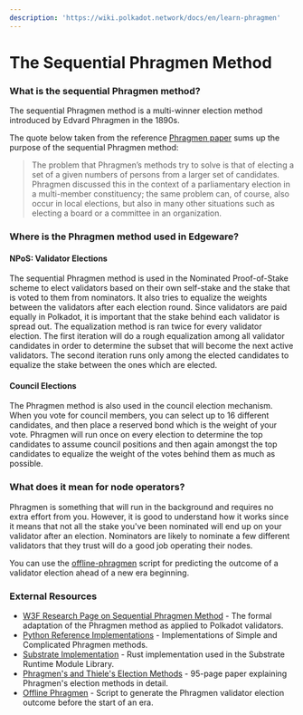 ```yaml
---
description: 'https://wiki.polkadot.network/docs/en/learn-phragmen'
---
```


# The Sequential Phragmen Method

### What is the sequential Phragmen method?

The sequential Phragmen method is a multi-winner election method introduced by Edvard Phragmen in the 1890s.

The quote below taken from the reference [Phragmen paper](https://arxiv.org/pdf/1611.08826.pdf) sums up the purpose of the sequential Phragmen method:

> The problem that Phragmen’s methods try to solve is that of electing a set of a given numbers of persons from a larger set of candidates. Phragmen discussed this in the context of a parliamentary election in a multi-member constituency; the same problem can, of course, also occur in local elections, but also in many other situations such as electing a board or a committee in an organization.

### Where is the Phragmen method used in Edgeware?

#### NPoS: Validator Elections

The sequential Phragmen method is used in the Nominated Proof-of-Stake scheme to elect validators based on their own self-stake and the stake that is voted to them from nominators. It also tries to equalize the weights between the validators after each election round. Since validators are paid equally in Polkadot, it is important that the stake behind each validator is spread out. The equalization method is ran twice for every validator election. The first iteration will do a rough equalization among all validator candidates in order to determine the subset that will become the next active validators. The second iteration runs only among the elected candidates to equalize the stake between the ones which are elected.

#### Council Elections

The Phragmen method is also used in the council election mechanism. When you vote for council members, you can select up to 16 different candidates, and then place a reserved bond which is the weight of your vote. Phragmen will run once on every election to determine the top candidates to assume council positions and then again amongst the top candidates to equalize the weight of the votes behind them as much as possible.

### What does it mean for node operators?

Phragmen is something that will run in the background and requires no extra effort from you. However, it is good to understand how it works since it means that not all the stake you've been nominated will end up on your validator after an election. Nominators are likely to nominate a few different validators that they trust will do a good job operating their nodes.

You can use the [offline-phragmen](https://github.com/kianenigma/offline-phragmen) script for predicting the outcome of a validator election ahead of a new era beginning.



### External Resources

* [W3F Research Page on Sequential Phragmen Method](https://research.web3.foundation/en/latest/polkadot/NPoS/4.%20Sequential%20Phragm%C3%A9n%E2%80%99s%20method/) - The formal adaptation of the Phragmen method as applied to Polkadot validators.
* [Python Reference Implementations](https://github.com/w3f/consensus/tree/master/NPoS) - Implementations of Simple and Complicated Phragmen methods.
* [Substrate Implementation](https://github.com/paritytech/substrate/blob/master/core/phragmen/src/lib.rs) - Rust implementation used in the Substrate Runtime Module Library.
* [Phragmen's and Thiele's Election Methods](https://arxiv.org/pdf/1611.08826.pdf) - 95-page paper explaining Phragmen's election methods in detail.
* [Offline Phragmen](https://github.com/kianenigma/offline-phragmen) - Script to generate the Phragmen validator election outcome before the start of an era.


